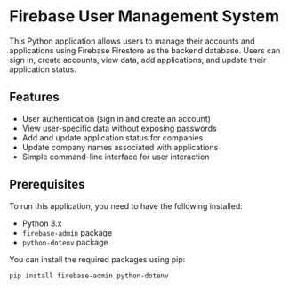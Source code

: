 # Firebase User Management System

This Python application allows users to manage their accounts and applications using Firebase Firestore as the backend database. Users can sign in, create accounts, view data, add applications, and update their application status.

## Features

- User authentication (sign in and create an account)
- View user-specific data without exposing passwords
- Add and update application status for companies
- Update company names associated with applications
- Simple command-line interface for user interaction

## Prerequisites

To run this application, you need to have the following installed:

- Python 3.x
- `firebase-admin` package
- `python-dotenv` package

You can install the required packages using pip:

```bash
pip install firebase-admin python-dotenv
